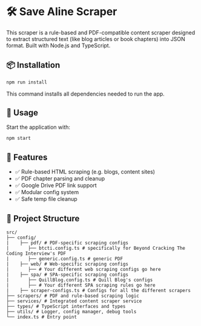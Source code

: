 # 🛠️ Save Aline Scraper

This scraper is a rule-based and PDF-compatible content scraper designed to extract structured text (like blog articles or book chapters) into JSON format. Built with Node.js and TypeScript.

## 📦 Installation

```bash
npm run install
```

This command installs all dependencies needed to run the app.

## 🚀 Usage

Start the application with:

```bash
npm start
```

## 🧠 Features

- ✅ Rule-based HTML scraping (e.g. blogs, content sites)
- ✅ PDF chapter parsing and cleanup
- ✅ Google Drive PDF link support
- ✅ Modular config system
- ✅ Safe temp file cleanup

## 📁 Project Structure

```
src/
├── config/
|    ├── pdf/ # PDF-specific scraping configs
|       ├── btcti.config.ts # specifically for Beyond Cracking The Coding Interview's PDF
|       ├── generic.config.ts # generic PDF
|    ├── web/ # Web-specific scraping configs
|       ├── # Your different web scraping configs go here
|    ├── spa/ # SPA-specific scraping configs
|       ├── QuillBlog.config.ts # Quill Blog's configs
|       ├── # Your different SPA scraping rules go here
|    ├── scraper-configs.ts # Configs for all the different scrapers
├── scrapers/ # PDF and rule-based scraping logic
├── services/ # Integrated content scraper service
├── types/ # TypeScript interfaces and types
├── utils/ # Logger, config manager, debug tools
└── index.ts # Entry point
```
